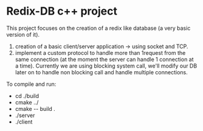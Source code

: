 # Redix-DB c++ project

This project focuses on the creation of a redix like database (a very basic version of it).

1) creation of a basic client/server application -> using socket and TCP.
2) implement a custom protocol to handle more than 1request from the same connection (at the moment the server can handle 1 connection at a time).
    Currently we are using blocking system call, we'll modify our DB later on to handle non blocking call and handle multiple connections.
    
To compile and run:
- cd ./build
- cmake ../
- cmake -- build .
- ./server 
- ./client